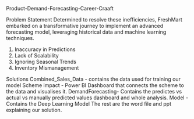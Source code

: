 Product-Demand-Forecasting-Career-Craaft

Problem Statement
Determined to resolve these inefficiencies, FreshMart embarked on a transformative journey to implement an advanced forecasting model, leveraging historical data and machine learning techniques.
1. Inaccuracy in Predictions
2. Lack of Scalability
3. Ignoring Seasonal Trends
4. Inventory Mismanagement

Solutions
Combined_Sales_Data - contains the data used for training our model Scheme impact - Power BI Dashboard that connects the scheme to the data and visualises it. DemandForecasting- Contains the predictes vs actual vs manually predicted values dashboard and whole analysis. Model - Contains the Deep Learning Model The rest are the word file and ppt explaining our solution.   
